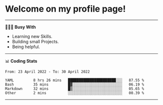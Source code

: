 # Welcome on my profile page!
<!-- print(("dralla"[::-1]+"s").capitalize()) -->

---
👨🏻‍💻 **Busy With**
* Learning new Skills.
* Building small Projects.
* Being helpful.

---
📊 **Coding Stats**
<!--START_SECTION:waka-->

```text
From: 23 April 2022 - To: 30 April 2022

YAML         8 hrs 26 mins   ██████████████████████░░░   87.55 %
Bash         35 mins         █▓░░░░░░░░░░░░░░░░░░░░░░░   06.19 %
Markdown     32 mins         █▒░░░░░░░░░░░░░░░░░░░░░░░   05.65 %
Other        2 mins          ░░░░░░░░░░░░░░░░░░░░░░░░░   00.39 %
```

<!--END_SECTION:waka-->
---
